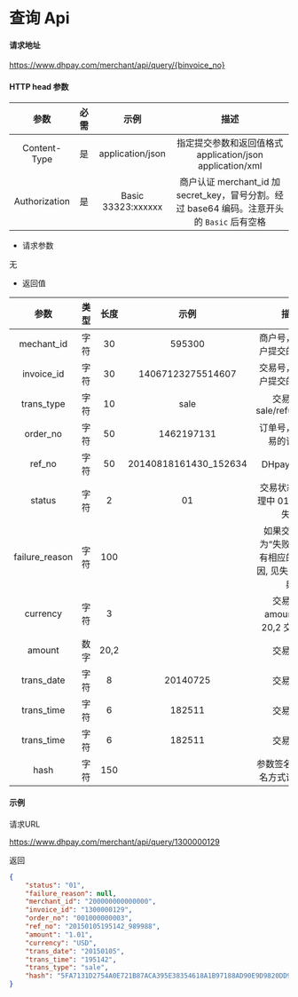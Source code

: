# 查询 Api

#### 请求地址

https://www.dhpay.com/merchant/api/query/{binvoice_no}

#### HTTP head 参数

|      参数       |  必需  |         示例          |                    描述                    |
| :-----------: | :--: | :-----------------: | :--------------------------------------: |
| Content-Type  |  是   |  application/json   | 指定提交参数和返回值格式 application/json application/xml |
| Authorization |  是   | Basic  33323:xxxxxx | 商户认证 merchant_id 加 secret_key，冒号分割。经过 base64 编码。注意开头的 `Basic` 后有空格 |

- 请求参数

无

- 返回值 

|       参数       |  类型  |  长度  |          示例           |                 描述                 |
| :------------: | :--: | :--: | :-------------------: | :--------------------------------: |
|   mechant_id   |  字符  |  30  |        595300         |           商户号，对应商户提交的商户号           |
|   invoice_id   |  字符  |  30  |   14067123275514607   |           交易号，对应商户提交的交易号           |
|   trans_type   |  字符  |  10  |         sale          |       交易类型 sale/refund/void        |
|    order_no    |  字符  |  50  |      1462197131       |            订单号，对应交易的订单号            |
|     ref_no     |  字符  |  50  | 20140818161430_152634 |             DHpay 参考号              |
|     status     |  字符  |  2   |          01           |      交易状态 00 处理中 01 成功 02 失败       |
| failure_reason |  字符  | 100  |                       | 如果交易状态为“失败”，则会有相应的失败原因,    见失败原因字典 |
|    currency    |  字符  |  3   |                       |     交易币种 amount 数字 20,2  交易币种      |
|     amount     |  数字  | 20,2 |                       |                交易币种                |
|   trans_date   |  字符  |  8   |       20140725        |                交易日期                |
|   trans_time   |  字符  |  6   |        182511         |                交易时间                |
|   trans_time   |  字符  |  6   |        182511         |                交易时间                |
|      hash      |  字符  | 150  |                       |         参数签名,  详细签名方式请见附录          |


#### 示例
请求URL

https://www.dhpay.com/merchant/api/query/1300000129

返回

```json
{
    "status": "01",
    "failure_reason": null,
    "merchant_id": "200000000000000",
    "invoice_id": "1300000129",
    "order_no": "001000000003",
	"ref_no": "20150105195142_989988",
    "amount": "1.01",
    "currency": "USD",
    "trans_date": "20150105",
    "trans_time": "195142",
    "trans_type": "sale",
    "hash": "5FA7131D2754A0E721B87ACA395E38354618A1B97188AD90E9D9820DD9B66F77"
}
```

